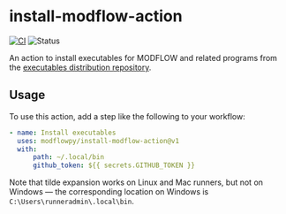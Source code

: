 # install-modflow-action

[![CI](https://github.com/modflowpy/install-modflow-action/actions/workflows/commit.yml/badge.svg?branch=develop)](https://github.com/modflowpy/install-modflow-action/actions/workflows/commit.yml)
![Status](https://img.shields.io/badge/-under%20development-yellow?style=flat-square)

An action to install executables for MODFLOW and related programs from the [executables distribution repository](https://github.com/MODFLOW-USGS/executables).

## Usage

To use this action, add a step like the following to your workflow:

```yaml
- name: Install executables
  uses: modflowpy/install-modflow-action@v1
  with:
      path: ~/.local/bin
      github_token: ${{ secrets.GITHUB_TOKEN }}
```

Note that tilde expansion works on Linux and Mac runners, but not on Windows &mdash; the corresponding location on Windows is `C:\Users\runneradmin\.local\bin`.